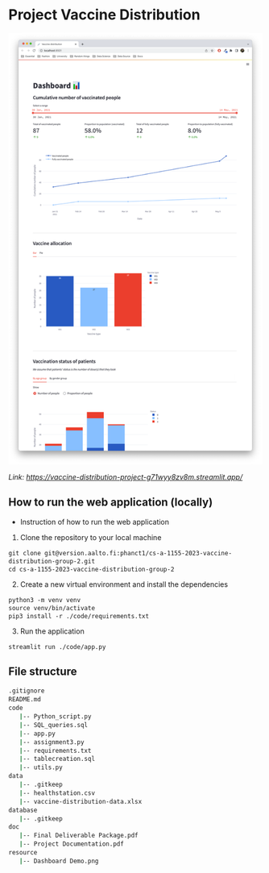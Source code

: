 # Project Vaccine Distribution

![Demo screenshot](./resource/Dashboard%20Demo.png)

*Link: https://vaccine-distribution-project-g71wyy8zv8m.streamlit.app/*

## How to run the web application (locally)

- Instruction of how to run the web application

1. Clone the repository to your local machine

```
git clone git@version.aalto.fi:phanct1/cs-a-1155-2023-vaccine-distribution-group-2.git
cd cs-a-1155-2023-vaccine-distribution-group-2
```

2. Create a new virtual environment and install the dependencies

```
python3 -m venv venv
source venv/bin/activate
pip3 install -r ./code/requirements.txt
```

3. Run the application

```
streamlit run ./code/app.py
```

## File structure

```bash
.gitignore
README.md
code
   |-- Python_script.py
   |-- SQL_queries.sql
   |-- app.py
   |-- assignment3.py
   |-- requirements.txt
   |-- tablecreation.sql
   |-- utils.py
data
   |-- .gitkeep
   |-- healthstation.csv
   |-- vaccine-distribution-data.xlsx
database
   |-- .gitkeep
doc
   |-- Final Deliverable Package.pdf
   |-- Project Documentation.pdf
resource
   |-- Dashboard Demo.png
```